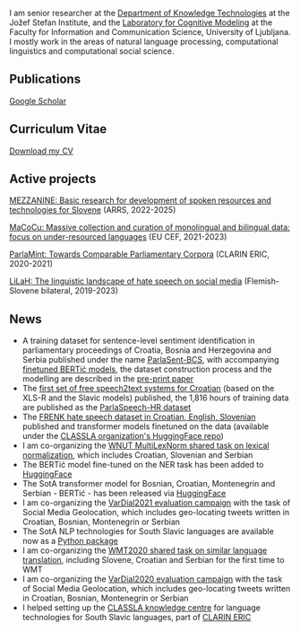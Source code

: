 I am senior researcher at the [Department of Knowledge Technologies](http://kt.ijs.si) at the Jožef Stefan Institute, and the [Laboratory for Cognitive Modeling](http://lkm.fri.uni-lj.si) at the Faculty for Information and Communication Science, University of Ljubljana. I mostly work in the areas of natural language processing, computational linguistics and computational social science.

## Publications

[Google Scholar](https://scholar.google.si/citations?hl=en&user=zto4fTQAAAAJ&view_op=list_works)

## Curriculum Vitae

[Download my CV](Ljubesic_cv_2021_en.pdf)

## Active projects

[MEZZANINE: Basic research for development of spoken resources and technologies for Slovene](https://mezzanine.um.si/en/mezzanine-english/) (ARRS, 2022-2025)

[MaCoCu: Massive collection and curation of monolingual and bilingual data: focus on under-resourced languages](https://macocu.eu) (EU CEF, 2021-2023)

[ParlaMint: Towards Comparable Parliamentary Corpora](https://www.clarin.eu/content/parlamint-towards-comparable-parliamentary-corpora) (CLARIN ERIC, 2020-2021)

[LiLaH: The linguistic landscape of hate speech on social media](http://imsypp.ijs.si) (Flemish-Slovene bilateral, 2019-2023)

## News
- A training dataset for sentence-level sentiment identification in parliamentary proceedings of Croatia, Bosnia and Herzegovina and Serbia published under the name [ParlaSent-BCS](http://hdl.handle.net/11356/1585), with accompanying [finetuned BERTić models](https://huggingface.co/models?search=classla/bcms-bertic-parlasent), the dataset construction process and the modelling are described in the [pre-print paper](https://arxiv.org/abs/2206.00929)
- The [first set of free speech2text systems for Croatian](https://huggingface.co/models?search=classla/wav) (based on the XLS-R and the Slavic models) published, the 1,816 hours of training data are published as the [ParlaSpeech-HR dataset](http://hdl.handle.net/11356/1494)
- The [FRENK hate speech dataset in Croatian, English, Slovenian](http://hdl.handle.net/11356/1433) published and transformer models finetuned on the data (available under the [CLASSLA organization's HuggingFace repo](https://huggingface.co/classla))
- I am co-organizing the [WNUT MultiLexNorm shared task on lexical normalization](http://noisy-text.github.io/2021/multi-lexnorm.html), which includes Croatian, Slovenian and Serbian
- The BERTić model fine-tuned on the NER task has been added to [HuggingFace](https://huggingface.co/classla/bcms-bertic-ner)
- The SotA transformer model for Bosnian, Croatian, Montenegrin and Serbian - BERTić - has been released via [HuggingFace](https://huggingface.co/classla/bcms-bertic)
- I am co-organizing the [VarDial2021 evaluation campaign](https://sites.google.com/view/vardial2021/evaluation-campaign) with the task of Social Media Geolocation, which includes geo-locating tweets written in Croatian, Bosnian, Montenegrin or Serbian
- The SotA NLP technologies for South Slavic languages are available now as a [Python package](https://pypi.org/project/classla/)
- I am co-organizing the [WMT2020 shared task on similar language translation](http://www.statmt.org/wmt20/similar.html), including Slovene, Croatian and Serbian for the first time to WMT
- I am co-organizing the [VarDial2020 evaluation campaign](https://sites.google.com/view/vardial2020/evaluation-campaign) with the task of Social Media Geolocation, which includes geo-locating tweets written in Croatian, Bosnian, Montenegrin or Serbian
- I helped setting up the [CLASSLA knowledge centre](https://www.clarin.si/info/k-centre/) for language technologies for South Slavic languages, part of [CLARIN ERIC](https://www.clarin.eu)
